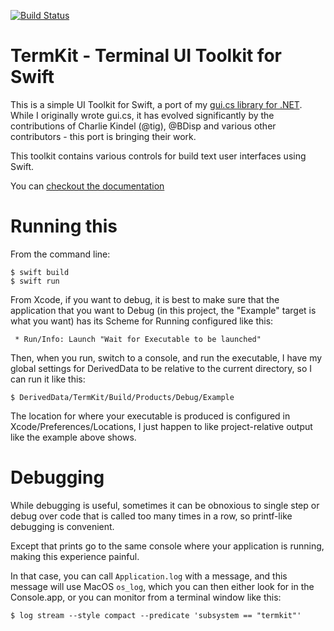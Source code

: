 [![Build Status](https://migueldeicaza.visualstudio.com/TermKit/_apis/build/status/TermKit-Xcode-CI?branchName=master)](https://migueldeicaza.visualstudio.com/TermKit/_build/latest?definitionId=10&branchName=master)

# TermKit - Terminal UI Toolkit for Swift

This is a simple UI Toolkit for Swift, a port of my [gui.cs library
for .NET](https://github.com/migueldeicaza/gui.cs).   While I originally
wrote gui.cs, it has evolved significantly by the contributions of
Charlie Kindel (@tig), @BDisp and various other contributors - this port 
is bringing their work.

This toolkit contains various controls for build text user interfaces
using Swift.

You can [checkout the documentation](https://migueldeicaza.github.io/TermKit/index.html)

# Running this

From the command line:

```
$ swift build
$ swift run
```

From Xcode, if you want to debug, it is best to make sure that the
application that you want to Debug (in this project, the "Example"
target is what you want) has its Scheme for Running configured
like this:

     * Run/Info: Launch "Wait for Executable to be launched"

Then, when you run, switch to a console, and run the executable, I have my
global settings for DerivedData to be relative to the current directory,
so I can run it like this:

```
$ DerivedData/TermKit/Build/Products/Debug/Example
```

The location for where your executable is produced is configured in Xcode/Preferences/Locations,
I just happen to like project-relative output like the example above shows.

# Debugging

While debugging is useful, sometimes it can be obnoxious to single step or debug over
code that is called too many times in a row, so printf-like debugging is convenient.

Except that prints go to the same console where your application is running, making this
experience painful.

In that case, you can call `Application.log` with a message, and this message will use
MacOS `os_log`, which you can then either look for in the Console.app, or you can monitor from 
a terminal window like this:

```
$ log stream --style compact --predicate 'subsystem == "termkit"'
```


